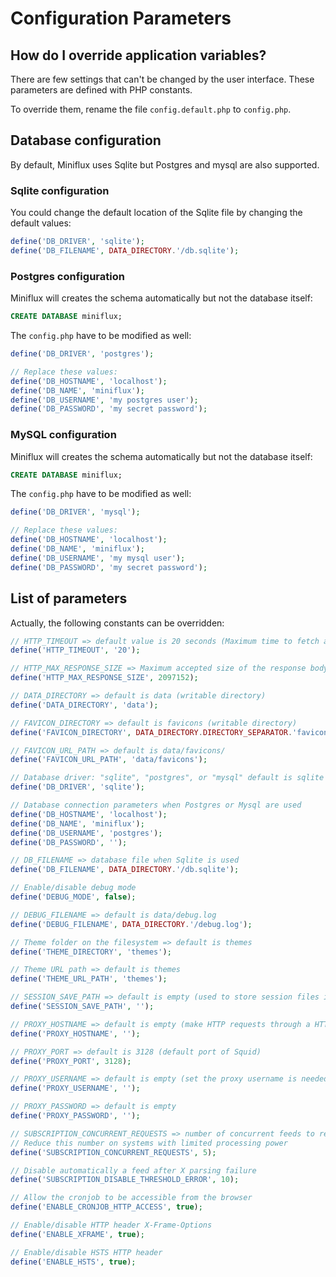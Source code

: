 Configuration Parameters
========================

How do I override application variables?
----------------------------------------

There are few settings that can't be changed by the user interface.
These parameters are defined with PHP constants.

To override them, rename the file `config.default.php` to `config.php`.

Database configuration
----------------------

By default, Miniflux uses Sqlite but Postgres and mysql are also supported.

### Sqlite configuration

You could change the default location of the Sqlite file by changing the default values:

```php
define('DB_DRIVER', 'sqlite');
define('DB_FILENAME', DATA_DIRECTORY.'/db.sqlite');
```

### Postgres configuration

Miniflux will creates the schema automatically but not the database itself:

```sql
CREATE DATABASE miniflux;
```

The `config.php` have to be modified as well:

```php
define('DB_DRIVER', 'postgres');

// Replace these values:
define('DB_HOSTNAME', 'localhost');
define('DB_NAME', 'miniflux');
define('DB_USERNAME', 'my postgres user');
define('DB_PASSWORD', 'my secret password');
```

### MySQL configuration

Miniflux will creates the schema automatically but not the database itself:

```sql
CREATE DATABASE miniflux;
```

The `config.php` have to be modified as well:

```php
define('DB_DRIVER', 'mysql');

// Replace these values:
define('DB_HOSTNAME', 'localhost');
define('DB_NAME', 'miniflux');
define('DB_USERNAME', 'my mysql user');
define('DB_PASSWORD', 'my secret password');
```

List of parameters
------------------

Actually, the following constants can be overridden:

```php
// HTTP_TIMEOUT => default value is 20 seconds (Maximum time to fetch a feed)
define('HTTP_TIMEOUT', '20');

// HTTP_MAX_RESPONSE_SIZE => Maximum accepted size of the response body in MB (default 2MB)
define('HTTP_MAX_RESPONSE_SIZE', 2097152);

// DATA_DIRECTORY => default is data (writable directory)
define('DATA_DIRECTORY', 'data');

// FAVICON_DIRECTORY => default is favicons (writable directory)
define('FAVICON_DIRECTORY', DATA_DIRECTORY.DIRECTORY_SEPARATOR.'favicons');

// FAVICON_URL_PATH => default is data/favicons/
define('FAVICON_URL_PATH', 'data/favicons');

// Database driver: "sqlite", "postgres", or "mysql" default is sqlite
define('DB_DRIVER', 'sqlite');

// Database connection parameters when Postgres or Mysql are used
define('DB_HOSTNAME', 'localhost');
define('DB_NAME', 'miniflux');
define('DB_USERNAME', 'postgres');
define('DB_PASSWORD', '');

// DB_FILENAME => database file when Sqlite is used
define('DB_FILENAME', DATA_DIRECTORY.'/db.sqlite');

// Enable/disable debug mode
define('DEBUG_MODE', false);

// DEBUG_FILENAME => default is data/debug.log
define('DEBUG_FILENAME', DATA_DIRECTORY.'/debug.log');

// Theme folder on the filesystem => default is themes
define('THEME_DIRECTORY', 'themes');

// Theme URL path => default is themes
define('THEME_URL_PATH', 'themes');

// SESSION_SAVE_PATH => default is empty (used to store session files in a custom directory)
define('SESSION_SAVE_PATH', '');

// PROXY_HOSTNAME => default is empty (make HTTP requests through a HTTP proxy if set)
define('PROXY_HOSTNAME', '');

// PROXY_PORT => default is 3128 (default port of Squid)
define('PROXY_PORT', 3128);

// PROXY_USERNAME => default is empty (set the proxy username is needed)
define('PROXY_USERNAME', '');

// PROXY_PASSWORD => default is empty
define('PROXY_PASSWORD', '');

// SUBSCRIPTION_CONCURRENT_REQUESTS => number of concurrent feeds to refresh at once
// Reduce this number on systems with limited processing power
define('SUBSCRIPTION_CONCURRENT_REQUESTS', 5);

// Disable automatically a feed after X parsing failure
define('SUBSCRIPTION_DISABLE_THRESHOLD_ERROR', 10);

// Allow the cronjob to be accessible from the browser
define('ENABLE_CRONJOB_HTTP_ACCESS', true);

// Enable/disable HTTP header X-Frame-Options
define('ENABLE_XFRAME', true);

// Enable/disable HSTS HTTP header
define('ENABLE_HSTS', true);
```